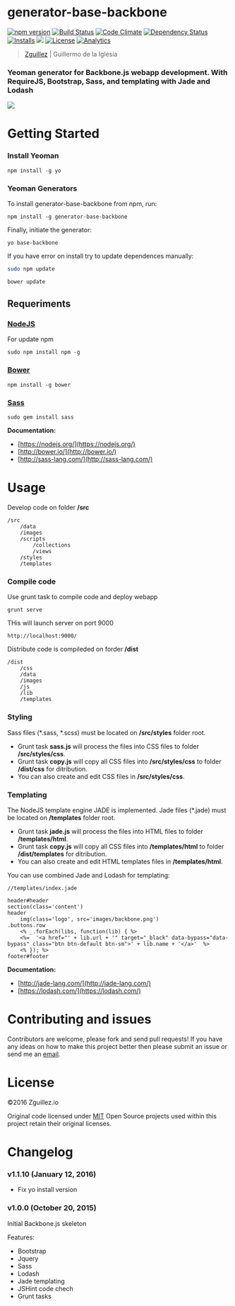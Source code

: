 # generator-base-backbone

[![npm version](https://badge.fury.io/js/generator-base-backbone.svg)](https://badge.fury.io/js/generator-base-backbone)
[![Build Status](http://img.shields.io/travis/zguillez/generator-base-backbone.svg)](https://github.com/zguillez/generator-base-backbone)
[![Code Climate](http://img.shields.io/codeclimate/github/zguillez/generator-base-backbone.svg)](https://codeclimate.com/github/zguillez/generator-base-backbone)
[![Dependency Status](https://gemnasium.com/zguillez/generator-base-backbone.svg)](https://gemnasium.com/zguillez/generator-base-backbone)
[![Installs](https://img.shields.io/npm/dt/generator-base-backbone.svg)](https://coveralls.io/r/zguillez/generator-base-backbone)
![](https://reposs.herokuapp.com/?path=zguillez/generator-base-backbone)
[![License](http://img.shields.io/:license-mit-blue.svg)](http://doge.mit-license.org)
[![Analytics](https://ga-beacon.appspot.com/UA-1125217-30/zguillez/generator-base-backbone?pixel)](https://github.com/igrigorik/ga-beacon)

> [Zguillez](https://zguillez.io) | Guillermo de la Iglesia

### Yeoman generator for Backbone.js webapp development. With RequireJS, Bootstrap, Sass, and templating with Jade and Lodash

![](http://zguillez.github.io/img/backbone.png)

# Getting Started

### Install Yeoman

	npm install -g yo

### Yeoman Generators

To install generator-base-backbone from npm, run:

	npm install -g generator-base-backbone

Finally, initiate the generator:

	yo base-backbone

If you have error on install try to update dependences manually:

```bash
sudo npm update
```
```bash
bower update
```

## Requeriments

### [NodeJS](https://nodejs.org/)

For update npm

	sudo npm install npm -g

### [Bower](http://bower.io/)

	npm install -g bower

### [Sass](http://sass-lang.com/)

	sudo gem install sass
	
**Documentation:**

* [https://nodejs.org/](https://nodejs.org/)
* [http://bower.io/](http://bower.io/)
* [http://sass-lang.com/](http://sass-lang.com/)

# Usage

Develop code on folder **/src**

	/src
		/data
		/images
		/scripts
			/collections
			/views
		/styles
		/templates
		
### Compile code

Use grunt task to compile code and deploy webapp

	grunt serve
	
THis will launch server on port 9000

	http://localhost:9000/
	
Distribute code is compileded on forder **/dist**

	/dist
		/css
		/data
		/images
		/js
		/lib
		/templates
		
### Styling

Sass files (\*.sass, \*.scss) must be located on **/src/styles** folder root.

* Grunt task **sass.js** will process the files into CSS files to folder **/src/styles/css**.
* Grunt task **copy.js** will copy all CSS files into **/src/styles/css** to folder **/dist/css** for ditribution.
* You can also create and edit CSS files in **/src/styles/css**.

### Templating

The NodeJS template engine JADE is implemented. Jade files (\*.jade) must be located on **/templates** folder root.

* Grunt task **jade.js** will process the files into HTML files to folder **/templates/html**.
* Grunt task **copy.js** will copy all CSS files into **/templates/html** to folder **/dist/templates** for ditribution.
* You can also create and edit HTML templates files in **/templates/html**.


You can use combined Jade and Lodash for templating:

	//templates/index.jade
	
	header#header
	section(class='content')
	header
		img(class='logo', src='images/backbone.png')
	.buttons.row
		<% _.forEach(libs, function(lib) { %>
		<%=  '<a href="' + lib.url + '" target="_black" data-bypass="data-bypass" class="btn btn-default btn-sm">' + lib.name + '</a>'  %>
		<% }); %>
	footer#footer
	
**Documentation:**

* [http://jade-lang.com/](http://jade-lang.com/)
* [https://lodash.com/](https://lodash.com/)

# Contributing and issues

Contributors are welcome, please fork and send pull requests! If you have any ideas on how to make this project better then please submit an issue or send me an [email](mailto:mail@zguillez.io).

# License

©2016 Zguillez.io

Original code licensed under [MIT](https://en.wikipedia.org/wiki/MIT_License) Open Source projects used within this project retain their original licenses.

# Changelog
### v1.1.10 (January 12, 2016)
- Fix yo install version

### v1.0.0 (October 20, 2015) 
Initial Backbone.js skeleton

Features:

* Bootstrap
* Jquery
* Sass
* Lodash
* Jade templating
* JSHint code chech
* Grunt tasks




